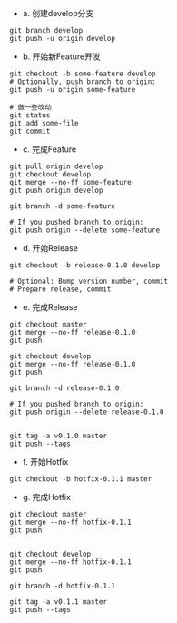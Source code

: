 - a. 创建develop分支
```
git branch develop
git push -u origin develop    
```

- b. 开始新Feature开发
```
git checkout -b some-feature develop
# Optionally, push branch to origin:
git push -u origin some-feature   

# 做一些改动    
git status
git add some-file
git commit 
```
- c. 完成Feature
```
git pull origin develop
git checkout develop
git merge --no-ff some-feature
git push origin develop

git branch -d some-feature

# If you pushed branch to origin:
git push origin --delete some-feature  
```

- d. 开始Release
```
git checkout -b release-0.1.0 develop

# Optional: Bump version number, commit
# Prepare release, commit
```

- e. 完成Release
```
git checkout master
git merge --no-ff release-0.1.0
git push

git checkout develop
git merge --no-ff release-0.1.0
git push

git branch -d release-0.1.0

# If you pushed branch to origin:
git push origin --delete release-0.1.0   


git tag -a v0.1.0 master
git push --tags
```

- f. 开始Hotfix

`git checkout -b hotfix-0.1.1 master`    

- g. 完成Hotfix
```
git checkout master
git merge --no-ff hotfix-0.1.1
git push


git checkout develop
git merge --no-ff hotfix-0.1.1
git push

git branch -d hotfix-0.1.1

git tag -a v0.1.1 master
git push --tags
```
